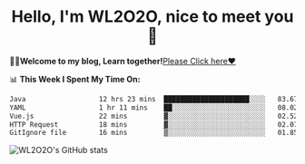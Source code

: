 <h1 align = "center">Hello, I'm WL2O2O, nice to meet you 👋</h1>

🧑‍💻**Welcome to my blog, Learn together!**[Please Click here❤️](https://wl2o2o.github.io)

📊 **This Week I Spent My Time On:**
<!--START_SECTION:waka-->

```txt
Java                  12 hrs 23 mins  █████████████████████░░░░   83.67 %
YAML                  1 hr 11 mins    ██░░░░░░░░░░░░░░░░░░░░░░░   08.02 %
Vue.js                22 mins         ▓░░░░░░░░░░░░░░░░░░░░░░░░   02.52 %
HTTP Request          18 mins         ▓░░░░░░░░░░░░░░░░░░░░░░░░   02.07 %
GitIgnore file        16 mins         ▒░░░░░░░░░░░░░░░░░░░░░░░░   01.85 %
```

<!--END_SECTION:waka-->

![WL2O2O's GitHub stats](https://github-readme-stats.vercel.app/api?username=wl2o2o&show_icons=true)


<!--
**WL2O2O/WL2O2O** is a ✨ _special_ ✨ repository because its `README.md` (this file) appears on your GitHub profile.

Here are some ideas to get you started:

- 🔭 I’m currently working on ...
- 🌱 I’m currently learning ...
- 👯 I’m looking to collaborate on ...
- 🤔 I’m looking for help with ...
- 💬 Ask me about ...
- 📫 How to reach me: ...
- 😄 Pronouns: ...
- ⚡ Fun fact: ...
-->
